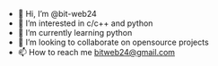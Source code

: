 - 👋 Hi, I’m @bit-web24
- 👀 I’m interested in c/c++ and python
- 🌱 I’m currently learning python
- 💞️ I’m looking to collaborate on opensource projects
- 📫 How to reach me bitweb24@gmail.com

<!---
bit-web24/bit-web24 is a ✨ special ✨ repository because its `README.md` (this file) appears on your GitHub profile.
You can click the Preview link to take a look at your changes.
--->
